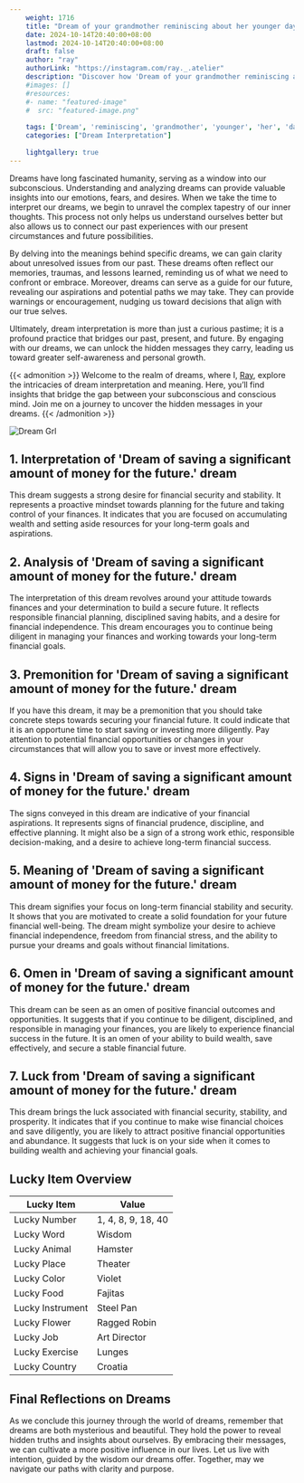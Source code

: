 ```yaml
---
    weight: 1716
    title: "Dream of your grandmother reminiscing about her younger days with you."  # Assuming 'title' column exists
    date: 2024-10-14T20:40:00+08:00
    lastmod: 2024-10-14T20:40:00+08:00
    draft: false
    author: "ray"
    authorLink: "https://instagram.com/ray._.atelier"
    description: "Discover how 'Dream of your grandmother reminiscing about her younger days with you.' can interpret your future and uncover its significant meanings in your life."
    #images: []
    #resources:
    #- name: "featured-image"
    #  src: "featured-image.png"
    
    tags: ['Dream', 'reminiscing', 'grandmother', 'younger', 'her', 'days', 'you']
    categories: ["Dream Interpretation"]
    
    lightgallery: true
---
```

    
Dreams have long fascinated humanity, serving as a window into our subconscious. Understanding and analyzing dreams can provide valuable insights into our emotions, fears, and desires. When we take the time to interpret our dreams, we begin to unravel the complex tapestry of our inner thoughts. This process not only helps us understand ourselves better but also allows us to connect our past experiences with our present circumstances and future possibilities.

By delving into the meanings behind specific dreams, we can gain clarity about unresolved issues from our past. These dreams often reflect our memories, traumas, and lessons learned, reminding us of what we need to confront or embrace. Moreover, dreams can serve as a guide for our future, revealing our aspirations and potential paths we may take. They can provide warnings or encouragement, nudging us toward decisions that align with our true selves.

Ultimately, dream interpretation is more than just a curious pastime; it is a profound practice that bridges our past, present, and future. By engaging with our dreams, we can unlock the hidden messages they carry, leading us toward greater self-awareness and personal growth.

{{< admonition >}}
Welcome to the realm of dreams, where I, [Ray](https://instagram.com/ray._.atelier), explore the intricacies of dream interpretation and meaning. Here, you’ll find insights that bridge the gap between your subconscious and conscious mind. Join me on a journey to uncover the hidden messages in your dreams.
{{< /admonition >}}

![Dream Grl](https://cdn.pixabay.com/photo/2017/11/02/03/35/gothic-2910057_1280.jpg "Dream Grl")

## 1. Interpretation of 'Dream of saving a significant amount of money for the future.' dream
 This dream suggests a strong desire for financial security and stability. It represents a proactive mindset towards planning for the future and taking control of your finances. It indicates that you are focused on accumulating wealth and setting aside resources for your long-term goals and aspirations.

## 2. Analysis of 'Dream of saving a significant amount of money for the future.' dream
 The interpretation of this dream revolves around your attitude towards finances and your determination to build a secure future. It reflects responsible financial planning, disciplined saving habits, and a desire for financial independence. This dream encourages you to continue being diligent in managing your finances and working towards your long-term financial goals.

## 3. Premonition for 'Dream of saving a significant amount of money for the future.' dream
 If you have this dream, it may be a premonition that you should take concrete steps towards securing your financial future. It could indicate that it is an opportune time to start saving or investing more diligently. Pay attention to potential financial opportunities or changes in your circumstances that will allow you to save or invest more effectively.

## 4. Signs in 'Dream of saving a significant amount of money for the future.' dream
 The signs conveyed in this dream are indicative of your financial aspirations. It represents signs of financial prudence, discipline, and effective planning. It might also be a sign of a strong work ethic, responsible decision-making, and a desire to achieve long-term financial success.

## 5. Meaning of 'Dream of saving a significant amount of money for the future.' dream
 This dream signifies your focus on long-term financial stability and security. It shows that you are motivated to create a solid foundation for your future financial well-being. The dream might symbolize your desire to achieve financial independence, freedom from financial stress, and the ability to pursue your dreams and goals without financial limitations.

## 6. Omen in 'Dream of saving a significant amount of money for the future.' dream
 This dream can be seen as an omen of positive financial outcomes and opportunities. It suggests that if you continue to be diligent, disciplined, and responsible in managing your finances, you are likely to experience financial success in the future. It is an omen of your ability to build wealth, save effectively, and secure a stable financial future.

## 7. Luck from 'Dream of saving a significant amount of money for the future.' dream
 This dream brings the luck associated with financial security, stability, and prosperity. It indicates that if you continue to make wise financial choices and save diligently, you are likely to attract positive financial opportunities and abundance. It suggests that luck is on your side when it comes to building wealth and achieving your financial goals.

## Lucky Item Overview
| Lucky Item          | Value              |
|---------------|--------------------|
| Lucky Number        | 1, 4, 8, 9, 18, 40  |
| Lucky Word          | Wisdom |
| Lucky Animal        | Hamster |
| Lucky Place         | Theater     |
| Lucky Color         | Violet     |
| Lucky Food          | Fajitas      |
| Lucky Instrument    | Steel Pan |
| Lucky Flower        | Ragged Robin    |
| Lucky Job           | Art Director       |
| Lucky Exercise      | Lunges  |
| Lucky Country       | Croatia    |


##  Final Reflections on Dreams

As we conclude this journey through the world of dreams, remember that dreams are both mysterious and beautiful. They hold the power to reveal hidden truths and insights about ourselves. By embracing their messages, we can cultivate a more positive influence in our lives. Let us live with intention, guided by the wisdom our dreams offer. Together, may we navigate our paths with clarity and purpose.

